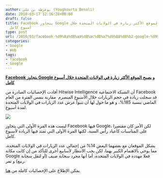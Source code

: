 ```yaml
---
author: يوغرطة بن علي (Youghourta Benali)
date: 2010-03-17 12:16:28+00:00
draft: false
title: Facebook يتجاوز Google و يصبح الموقع الأكثر زيارة في الولايات المتحدة خلال
  أسبوع كامل
type: post
url: /2010/03/facebook-%d9%8a%d8%aa%d8%ac%d8%a7%d9%88%d8%b2-google-%d9%88-%d9%8a%d8%b5%d8%a8%d8%ad-%d8%a7%d9%84%d9%85%d9%88%d9%82%d8%b9-%d8%a7%d9%84%d8%a3%d9%83%d8%ab%d8%b1-%d8%b2%d9%8a%d8%a7%d8%b1%d8%a9-%d9%81/
categories:
- Google
- Web
tags:
- facebook
- Google
---
```


[**Facebook يتجاوز Google و يصبح الموقع الأكثر زيارة في الولايات المتحدة خلال أسبوع كامل**](https://www.it-scoop.com/2010/03/facebook-%d9%8a%d8%aa%d8%ac%d8%a7%d9%88%d8%b2-google-%d9%88-%d9%8a%d8%b5%d8%a8%d8%ad-%d8%a7%d9%84%d9%85%d9%88%d9%82%d8%b9-%d8%a7%d9%84%d8%a3%d9%83%d8%ab%d8%b1-%d8%b2%d9%8a%d8%a7%d8%b1%d8%a9-%d9%81/)


أفادت الإحصائيات الصادرة من Hitwise Intelligence أن الشبكة الاجتماعية Facebook قد سجلت زيادة في حجم الزيارات خلال الأسبوع المنصرم  مقارنة بنفس الفترة من العام الماضي بنسبة 185%، و هو ما خول لها أن تتبوأ عرش عدد الزيارات في الولايات المتحدة لمدة أسبوع.

[![](https://www.it-scoop.com/wp-content/uploads/2010/03/facebook-google-Hitwise-.png)
](https://www.it-scoop.com/2010/03/facebook-%d9%8a%d8%aa%d8%ac%d8%a7%d9%88%d8%b2-google-%d9%88-%d9%8a%d8%b5%d8%a8%d8%ad-%d8%a7%d9%84%d9%85%d9%88%d9%82%d8%b9-%d8%a7%d9%84%d8%a3%d9%83%d8%ab%d8%b1-%d8%b2%d9%8a%d8%a7%d8%b1%d8%a9-%d9%81/)

ليست هذه المرة الأولى التي يتجاوز Facebook فيها Google، لكن الأمر كان مقتصرا على المناسبات كأعياد رأس السنة، لكنها المرة الأولى التي تمتد فيها الريادة لأسبوع كامل.

يشكل الموقعان مع بعضهما البعض 14% من إجمالي عدد الزيارات في الولايات المتحدة، مما يوحي بالاهتمام الكبير بهما، لكن يجب الانتظار لأسابيع أخرى للتأكد من إن كانت مكانة Google فعلا مهددة في الولايات المتحدة، أما أنها مجرد سحابة صيف (أو لنقل سحابة ربيع) و تمر.

يمكن الإطلاع على الإحصائيات كاملة من [هنا](http://weblogs.hitwise.com/us-heather-hopkins/2010/02/facebook_largest_news_reader_1.html)
